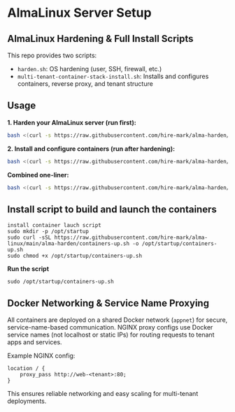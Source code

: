 # AlmaLinux Server Setup


## AlmaLinux Hardening & Full Install Scripts

This repo provides two scripts:

- `harden.sh`: OS hardening (user, SSH, firewall, etc.)
- `multi-tenant-container-stack-install.sh`: Installs and configures containers, reverse proxy, and tenant structure

## Usage

**1. Harden your AlmaLinux server (run first):**
```bash
bash <(curl -s https://raw.githubusercontent.com/hire-mark/alma-harden/main/harden.sh)
```

**2. Install and configure containers (run after hardening):**
```bash
bash <(curl -s https://raw.githubusercontent.com/hire-mark/alma-harden/main/default-containers.sh)
```

**Combined one-liner:**
```bash
bash <(curl -s https://raw.githubusercontent.com/hire-mark/alma-harden/main/harden.sh) && bash <(curl -s https://raw.githubusercontent.com/hire-mark/alma-harden/main/harden-full-install.sh)
```

## Install script to build and launch the containers
```
install container lauch script
sudo mkdir -p /opt/startup
sudo curl -sSL https://raw.githubusercontent.com/hire-mark/alma-linux/main/alma-harden/containers-up.sh -o /opt/startup/containers-up.sh
sudo chmod +x /opt/startup/containers-up.sh

```
**Run the script**
```
sudo /opt/startup/containers-up.sh
```
## Docker Networking & Service Name Proxying

All containers are deployed on a shared Docker network (`appnet`) for secure, service-name-based communication. NGINX proxy configs use Docker service names (not localhost or static IPs) for routing requests to tenant apps and services.

Example NGINX config:
```nginx
location / {
	proxy_pass http://web-<tenant>:80;
}
```

This ensures reliable networking and easy scaling for multi-tenant deployments.
